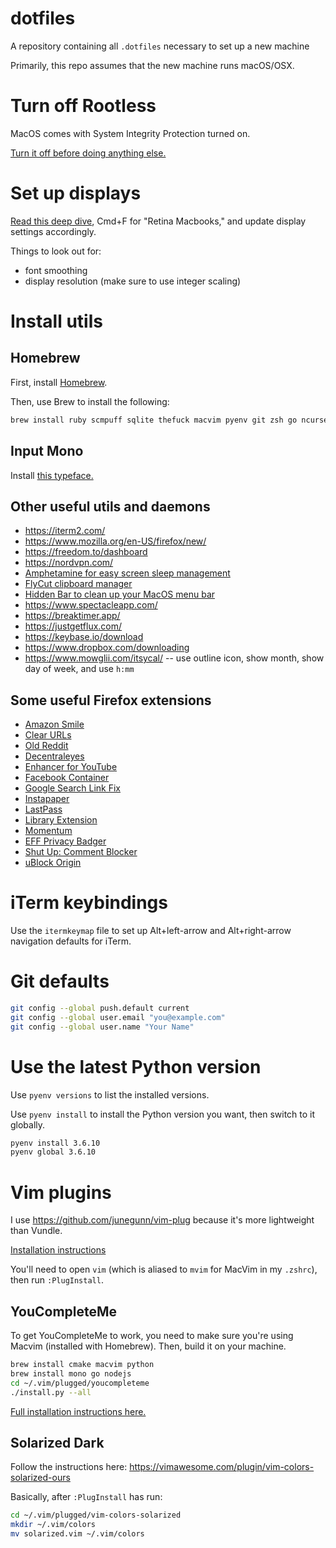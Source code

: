 # dotfiles
A repository containing all `.dotfiles` necessary to set up a new machine

Primarily, this repo assumes that the new machine runs macOS/OSX.

# Turn off Rootless

MacOS comes with System Integrity Protection turned on.

[Turn it off before doing anything else.](https://www.macworld.co.uk/how-to/mac/how-turn-off-mac-os-x-system-integrity-protection-rootless-3638975/)

# Set up displays

[Read this deep dive](https://tonsky.me/blog/monitors/), Cmd+F for "Retina Macbooks," and update display settings accordingly.

Things to look out for:
* font smoothing
* display resolution (make sure to use integer scaling)

# Install utils

## Homebrew

First, install [Homebrew](https://brew.sh/).

Then, use Brew to install the following:

```sh
brew install ruby scmpuff sqlite thefuck macvim pyenv git zsh go ncurses zsh-syntax-highlighting heroku node htop jq
```

## Input Mono

Install [this typeface.](https://input.fontbureau.com/)

## Other useful utils and daemons

* https://iterm2.com/
* https://www.mozilla.org/en-US/firefox/new/
* https://freedom.to/dashboard
* https://nordvpn.com/
* [Amphetamine for easy screen sleep management](https://apps.apple.com/us/app/amphetamine/id937984704?mt=12)
* [FlyCut clipboard manager](https://apps.apple.com/us/app/flycut-clipboard-manager/id442160987?mt=12)
* [Hidden Bar to clean up your MacOS menu bar](https://apps.apple.com/app/hidden-bar/id1452453066)
* https://www.spectacleapp.com/
* https://breaktimer.app/
* https://justgetflux.com/
* https://keybase.io/download
* https://www.dropbox.com/downloading
* https://www.mowglii.com/itsycal/ -- use outline icon, show month, show day of week, and use `h:mm`

## Some useful Firefox extensions

* [Amazon Smile](https://addons.mozilla.org/en-US/firefox/addon/amazon-smile/reviews/)
* [Clear URLs](https://addons.mozilla.org/en-US/firefox/addon/clearurls/reviews/)
* [Old Reddit](https://addons.mozilla.org/en-US/firefox/addon/old-reddit-redirect/)
* [Decentraleyes](https://addons.mozilla.org/en-US/firefox/addon/decentraleyes/reviews/)
* [Enhancer for YouTube](https://addons.mozilla.org/en-US/firefox/addon/enhancer-for-youtube/reviews/)
* [Facebook Container](https://addons.mozilla.org/en-US/firefox/addon/facebook-container/reviews/)
* [Google Search Link Fix](https://addons.mozilla.org/en-US/firefox/addon/google-search-link-fix/reviews/)
* [Instapaper](https://addons.mozilla.org/en-US/firefox/addon/instapaper-official/reviews/)
* [LastPass](https://addons.mozilla.org/en-US/firefox/addon/lastpass-password-manager/reviews/)
* [Library Extension](https://addons.mozilla.org/en-US/firefox/addon/libraryextension/reviews/)
* [Momentum](https://addons.mozilla.org/en-US/firefox/addon/momentumdash/reviews/)
* [EFF Privacy Badger](https://addons.mozilla.org/en-US/firefox/addon/privacy-badger17/reviews/)
* [Shut Up: Comment Blocker](https://addons.mozilla.org/en-US/firefox/addon/shut-up-comment-blocker/reviews/)
* [uBlock Origin](https://addons.mozilla.org/en-US/firefox/addon/ublock-origin/reviews/)

# iTerm keybindings

Use the `itermkeymap` file to set up Alt+left-arrow and Alt+right-arrow navigation defaults for iTerm.

# Git defaults

```sh
git config --global push.default current
git config --global user.email "you@example.com"
git config --global user.name "Your Name"
```

# Use the latest Python version

Use `pyenv versions` to list the installed versions.

Use `pyenv install` to install the Python version you want, then switch to it globally.

```sh
pyenv install 3.6.10
pyenv global 3.6.10
```

# Vim plugins

I use https://github.com/junegunn/vim-plug because it's more lightweight than Vundle.

[Installation instructions](https://github.com/junegunn/vim-plug#installation)

You'll need to open `vim` (which is aliased to `mvim` for MacVim in my `.zshrc`), then run `:PlugInstall`.

## YouCompleteMe

To get YouCompleteMe to work, you need to make sure you're using Macvim (installed with Homebrew). Then, build it on your machine.

```sh
brew install cmake macvim python
brew install mono go nodejs
cd ~/.vim/plugged/youcompleteme
./install.py --all
```

[Full installation instructions here.](https://github.com/ycm-core/YouCompleteMe#installation)

## Solarized Dark

Follow the instructions here: https://vimawesome.com/plugin/vim-colors-solarized-ours

Basically, after `:PlugInstall` has run:

```sh
cd ~/.vim/plugged/vim-colors-solarized
mkdir ~/.vim/colors
mv solarized.vim ~/.vim/colors
```

